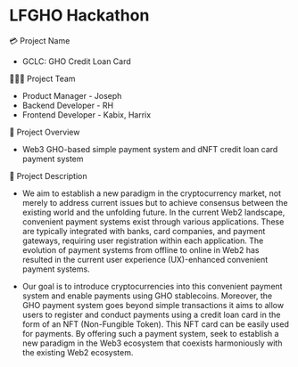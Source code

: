 # LFGHO Hackathon

💳 Project Name
- GCLC: GHO Credit Loan Card

👨🏼‍💻 Project Team
- Product Manager - Joseph
- Backend Developer - RH
- Frontend Developer - Kabix, Harrix

🧾 Project Overview
- Web3 GHO-based simple payment system and dNFT credit loan card payment system

📖 Project Description
- We aim to establish a new paradigm in the cryptocurrency market, not merely to address current issues but to achieve consensus between the existing world and the unfolding future.
In the current Web2 landscape, convenient payment systems exist through various applications. These are typically integrated with banks, card companies, and payment gateways, requiring user registration within each application. The evolution of payment systems from offline to online in Web2 has resulted in the current user experience (UX)-enhanced convenient payment systems.

- Our goal is to introduce cryptocurrencies into this convenient payment system and enable payments using GHO stablecoins. Moreover, the GHO payment system goes beyond simple transactions it aims to allow users to register and conduct payments using a credit loan card in the form of an NFT (Non-Fungible Token). This NFT card can be easily used for payments. By offering such a payment system, seek to establish a new paradigm in the Web3 ecosystem that coexists harmoniously with the existing Web2 ecosystem.

